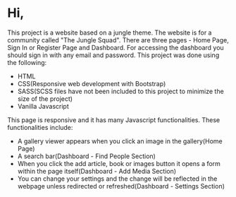 # Hi,

This project is a website based on a jungle theme. The website is for a community called "The Jungle Squad". 
There are three pages - Home Page, Sign In or Register Page and Dashboard.
For accessing the dashboard you should sign in with any email and password.
This project was done using the following:
* HTML
*  CSS(Responsive web development with Bootstrap)
* SASS(SCSS files have not been included to this project to minimize the size of the project)
* Vanilla Javascript

This page is responsive and it has many Javascript functionalities. These functionalities include:
* A gallery viewer appears when you click an image in the gallery(Home Page)
* A search bar(Dashboard - Find People Section)
* When you click the add article, book or images button it opens a form within the page itself(Dashboard - Add Media Section)
* You can change your settings and the change will be reflected in the webpage unless redirected or refreshed(Dashboard - Settings Section)
